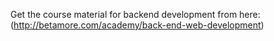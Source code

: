 Get the course material for backend development from here:
(http://betamore.com/academy/back-end-web-development)

